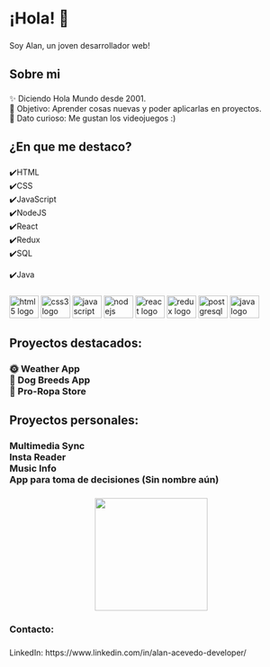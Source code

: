 <h1 align="left">¡Hola! 👋</h1>

###

<p align="left">Soy Alan, un joven desarrollador web!</p>

###

<h2 align="left">Sobre mi</h2>

###

<p align="left">✨ Diciendo Hola Mundo desde 2001.<br>🎯 Objetivo: Aprender cosas nuevas y poder aplicarlas en proyectos.<br>🎲 Dato curioso: Me gustan los videojuegos :)</p>

###

<h2 align="left">¿En que me destaco?</h2>

###

<p align="left">✔️HTML<br>✔️CSS<br>✔️JavaScript<br>✔️NodeJS<br>✔️React<br>✔️Redux<br>✔️SQL</p>✔️Java<br>

###

<div align="left">
  <img src="https://cdn.jsdelivr.net/gh/devicons/devicon/icons/html5/html5-original.svg" height="40" width="52" alt="html5 logo"  />
  <img src="https://cdn.jsdelivr.net/gh/devicons/devicon/icons/css3/css3-original.svg" height="40" width="52" alt="css3 logo"  />
  <img src="https://cdn.jsdelivr.net/gh/devicons/devicon/icons/javascript/javascript-original.svg" height="40" width="52" alt="javascript logo"  />
  <img src="https://cdn.jsdelivr.net/gh/devicons/devicon/icons/nodejs/nodejs-original.svg" height="40" width="52" alt="nodejs logo"  />
  <img src="https://cdn.jsdelivr.net/gh/devicons/devicon/icons/react/react-original.svg" height="40" width="52" alt="react logo"  />
  <img src="https://cdn.jsdelivr.net/gh/devicons/devicon/icons/redux/redux-original.svg" height="40" width="52" alt="redux logo"  />
  <img src="https://cdn.jsdelivr.net/gh/devicons/devicon/icons/postgresql/postgresql-original.svg" height="40" width="52" alt="postgresql logo"  />
  <img src="https://cdn.jsdelivr.net/gh/devicons/devicon@latest/icons/java/java-original.svg" height="40" width="52" alt="java logo" />

</div>

###

<h2 align="left">Proyectos destacados:</h2>

###

<h3 align="left">🌞 Weather App<br>🐶 Dog Breeds App<br>👕 Pro-Ropa Store</h3>

###

<h2 align="left">Proyectos personales:</h2>

###

<h3 align="left"> Multimedia Sync <br> Insta Reader <br>Music Info <br>App para toma de decisiones (Sin nombre aún)</h3>

###

<div align="center">
  <img height="200" src="https://i.pinimg.com/originals/e4/26/70/e426702edf874b181aced1e2fa5c6cde.gif"  />
</div>

###

<h3 align="left">Contacto:</h3>

###

<p align="left">LinkedIn: https://www.linkedin.com/in/alan-acevedo-developer/</p>

###
